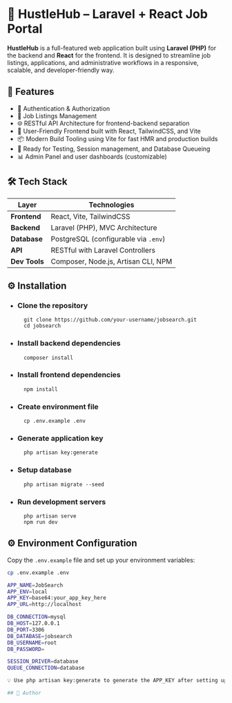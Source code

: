 # 💼 HustleHub – Laravel + React Job Portal
**HustleHub** is a full-featured web application built using **Laravel (PHP)** for the backend and **React** for the frontend. It is designed to streamline job listings, applications, and administrative workflows in a responsive, scalable, and developer-friendly way.

## 🚀 Features
- 🔐 Authentication & Authorization
- 📝 Job Listings Management
- 🌐 RESTful API Architecture for frontend-backend separation
- 💬 User-Friendly Frontend built with React, TailwindCSS, and Vite
- 📦 Modern Build Tooling using Vite for fast HMR and production builds
- 🧪 Ready for Testing, Session management, and Database Queueing
- 📊 Admin Panel and user dashboards (customizable)

## 🛠️ Tech Stack

| Layer        | Technologies                                                 |
|-----------   |--------------------------------------------------------------|
| **Frontend** | React, Vite, TailwindCSS                                     |
| **Backend**  | Laravel (PHP), MVC Architecture                              |
| **Database** | PostgreSQL (configurable via `.env`)                         |
| **API**      | RESTful with Laravel Controllers                             |
| **Dev Tools**| Composer, Node.js, Artisan CLI, NPM                          |

## ⚙️ Installation
- ### Clone the repository
        git clone https://github.com/your-username/jobsearch.git
        cd jobsearch
- ### Install backend dependencies
        composer install
- ### Install frontend dependencies
        npm install
- ### Create environment file
        cp .env.example .env
- ### Generate application key
        php artisan key:generate
- ### Setup database
        php artisan migrate --seed
- ### Run development servers
        php artisan serve
        npm run dev

## ⚙️ Environment Configuration

Copy the `.env.example` file and set up your environment variables:

```bash
cp .env.example .env

APP_NAME=JobSearch
APP_ENV=local
APP_KEY=base64:your_app_key_here
APP_URL=http://localhost

DB_CONNECTION=mysql
DB_HOST=127.0.0.1
DB_PORT=3306
DB_DATABASE=jobsearch
DB_USERNAME=root
DB_PASSWORD=

SESSION_DRIVER=database
QUEUE_CONNECTION=database

💡 Use php artisan key:generate to generate the APP_KEY after setting up your .env. ```

## 🧠 Author

